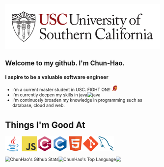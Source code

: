 <img alt="titlePic" src="https://github.com/ja841014/ja841014/blob/master/img/usc1.png?raw=true">

## Welcome to my github. I'm Chun-Hao.

### I aspire to be a valuable software engineer

* I'm a current master student in USC. FIGHT ON!! <img alt="trojan" src="https://github.com/ja841014/ja841014/blob/master/img/trojan.png" width="20">
* I'm currently deepen my skills in java<img alt="java" src="https://github.com/ja841014/ja841014/blob/master/img/java.png" width="25">
* I'm continuosly broaden my knowledge in programming such as database, cloud and web.

<!-- [![Anurag's github stats](https://github-readme-stats.vercel.app/api?username=ja841014&theme=dark&hide_border=true)](https://github.com/anuraghazra/github-readme-stats) -->

# Things I'm Good At
<img src="https://github.com/ja841014/ja841014/blob/master/img/java-original.svg" height="50"> <img src="https://github.com/ja841014/ja841014/blob/master/img/javascript-original.svg" height="50"><img src="https://github.com/ja841014/ja841014/blob/master/img/cplusplus-original.svg" height="50"><img src="https://github.com/ja841014/ja841014/blob/master/img/c-original.svg" height="50"><img src="https://github.com/ja841014/ja841014/blob/master/img/html5-original.svg" height="50"><img src="https://github.com/ja841014/ja841014/blob/master/img/git-original.svg" height="50"><img src="https://github.com/ja841014/ja841014/blob/master/img/mysql-original.svg" height="50">

<img align="left" alt="ChunHao's Github Stats" src="https://github-readme-stats.vercel.app/api?username=ja841014&theme=dark&hide_border=false"/>

<img align="left" alt="ChunHao's Top Language" src="https://github-readme-stats.vercel.app/api/top-langs/?username=ja841014&layout=compact&hide=c%23,shaderlab&langs_count=6&theme=dark"/>


<!-- [![Top Langs](https://github-readme-stats.vercel.app/api/top-langs/?username=anuraghazra&layout=compact)](https://github.com/anuraghazra/github-readme-stats) -->


<!-- [![Top Langs](https://github-readme-stats.vercel.app/api/top-langs/?username=ja841014&layout=compact&hide=c#&langs_count=10)](https://github.com/anuraghazra/github-readme-stats) -->

![](https://komarev.com/ghpvc/?username=ja841014)
